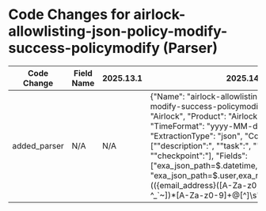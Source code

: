 # Code Changes for airlock-allowlisting-json-policy-modify-success-policymodify (Parser)

| Code Change | Field Name | 2025.13.1 | 2025.14.1 |
|-------------|------------|-----------|------------|
| added_parser | N/A | N/A | {"Name": "airlock-allowlisting-json-policy-modify-success-policymodify", "Vendor": "Airlock", "Product": "Airlock Allowlisting", "TimeFormat": "yyyy-MM-dd'T'HH:mm:ss.SSSZ", "ExtractionType": "json", "Conditions": ["\"description\":", "\"task\":", "\"Policy Modify\"", "\"checkpoint\":"], "Fields": ["exa_json_path=$.datetime,exa_field_name=time", "exa_json_path=$.user,exa_regex=(({email_address}([A-Za-z0-9]+[!#$%&'+-\/=?^_`~])*[A-Za-z0-9]+@[^\]\s\"\\,\|]+\.[^\]\s\"\\,\|]+)|({user}[\w\.\-\!\#\^\~]{1,40}\$?))$", "exa_json_path=$.description,exa_field_name=event_name", "exa_json_path=$.description,exa_regex=^(User\s*({operation}[^\s]+[^$]*on\s({group_name}[^$]*)\sgroup)$)"], "ParserVersion": "v1.0.0"} |